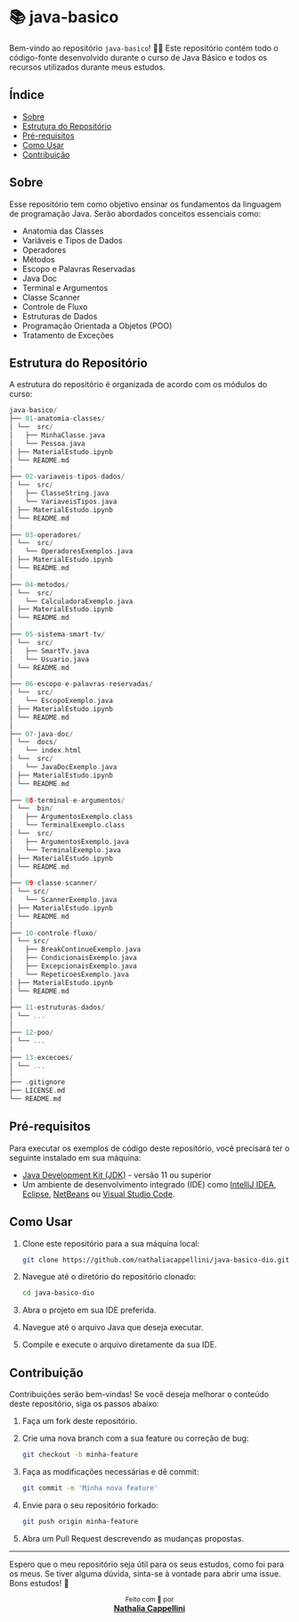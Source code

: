 # 📚 java-basico

Bem-vindo ao repositório `java-basico`! 🖖🏻 Este repositório contém todo o código-fonte desenvolvido durante o curso de Java Básico e todos os recursos utilizados durante meus estudos.

## Índice

- [Sobre](#sobre)
- [Estrutura do Repositório](#estrutura-do-repositório)
- [Pré-requisitos](#pré-requisitos)
- [Como Usar](#como-usar)
- [Contribuição](#contribuição)

## Sobre

Esse repositório tem como objetivo ensinar os fundamentos da linguagem de programação Java. Serão abordados conceitos essenciais como:

- Anatomia das Classes
- Variáveis e Tipos de Dados
- Operadores
- Métodos
- Escopo e Palavras Reservadas
- Java Doc
- Terminal e Argumentos
- Classe Scanner
- Controle de Fluxo
- Estruturas de Dados
- Programação Orientada a Objetos (POO)
- Tratamento de Exceções

## Estrutura do Repositório

A estrutura do repositório é organizada de acordo com os módulos do curso:

```c
java-basico/
├── 01-anatomia-classes/
│ └──  src/
│   ├── MinhaClasse.java
│   └── Pessoa.java
│ ├── MaterialEstudo.ipynb
│ └── README.md
│
├── 02-variaveis-tipos-dados/
│ └──  src/
│   ├── ClasseString.java
│   └── VariaveisTipos.java
│ ├── MaterialEstudo.ipynb
│ └── README.md
│
├── 03-operadores/
│ └──  src/
│   └── OperadoresExemplos.java
│ ├── MaterialEstudo.ipynb
│ └── README.md
│
├── 04-metodos/
│ └──  src/
│   └── CalculadoraExemplo.java
│ ├── MaterialEstudo.ipynb
│ └── README.md
│
├── 05-sistema-smart-tv/
│ └──  src/
│   ├── SmartTv.java
│   └── Usuario.java
│ └── README.md
│
├── 06-escopo-e-palavras-reservadas/
│ └──  src/
│   └── EscopoExemplo.java
│ ├── MaterialEstudo.ipynb
│ └── README.md
│
├── 07-java-doc/
│ └──  docs/
│   └── index.html
│ └──  src/
│   └── JavaDocExemplo.java
│ ├── MaterialEstudo.ipynb
│ └── README.md
│
├── 08-terminal-e-argumentos/
│ └──  bin/
│   ├── ArgumentosExemplo.class
│   └── TerminalExemplo.class
│ └──  src/
│   ├── ArgumentosExemplo.java
│   └── TerminalExemplo.java
│ ├── MaterialEstudo.ipynb
│ └── README.md
│
├── 09-classe-scanner/
│ └── src/
│   └── ScannerExemplo.java
│ ├── MaterialEstudo.ipynb
│ └── README.md
│
├── 10-controle-fluxo/
│ └── src/
│   ├── BreakContinueExemplo.java
│   ├── CondicionaisExemplo.java
│   ├── ExcepcionaisExemplo.java
│   └── RepeticoesExemplo.java
│ ├── MaterialEstudo.ipynb
│ └── README.md
│
├── 11-estruturas-dados/
│ └── ...
│
├── 12-poo/
│ └── ...
│
├── 13-excecoes/
│ └── ...
│
├── .gitignore
├── LICENSE.md
└── README.md
```

## Pré-requisitos

Para executar os exemplos de código deste repositório, você precisará ter o seguinte instalado em sua máquina:

- [Java Development Kit (JDK)](https://www.oracle.com/java/technologies/javase-jdk11-downloads.html) - versão 11 ou superior
- Um ambiente de desenvolvimento integrado (IDE) como [IntelliJ IDEA](https://www.jetbrains.com/idea/), [Eclipse](https://www.eclipse.org/), [NetBeans](https://netbeans.apache.org/front/main/download/nb18/) ou [Visual Studio Code](https://code.visualstudio.com/download).

## Como Usar

1. Clone este repositório para a sua máquina local:

    ```sh
    git clone https://github.com/nathaliacappellini/java-basico-dio.git
    ```

2. Navegue até o diretório do repositório clonado:

    ```sh
    cd java-basico-dio
    ```

3. Abra o projeto em sua IDE preferida.
4. Navegue até o arquivo Java que deseja executar.
5. Compile e execute o arquivo diretamente da sua IDE.

## Contribuição

Contribuições serão bem-vindas! Se você deseja melhorar o conteúdo deste repositório, siga os passos abaixo:

1. Faça um fork deste repositório.
2. Crie uma nova branch com a sua feature ou correção de bug:

    ```sh
    git checkout -b minha-feature
    ```

3. Faça as modificações necessárias e dê commit:

    ```sh
    git commit -m 'Minha nova feature'
    ```

4. Envie para o seu repositório forkado:

    ```sh
    git push origin minha-feature
    ```

5. Abra um Pull Request descrevendo as mudanças propostas.  

---
Espero que o meu repositório seja útil para os seus estudos, como foi para os meus. Se tiver alguma dúvida, sinta-se à vontade para abrir uma issue. Bons estudos! 🌟

<div align="center">
  <sub>Feito com 🩷 por</sub><br>
  <strong><a href="https://github.com/nathaliacappellini" target="_blank">Nathalia Cappellini</a></strong><br>
</div>
